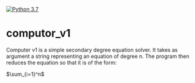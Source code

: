 [![Python 3.7](https://img.shields.io/badge/python-3.7-blue.svg)](https://www.python.org/downloads/release/python-360/)

# computor_v1
Computer v1 is a simple secondary degree equation solver.
It takes as argument a string representing an equation of degree n.
The program then reduces the equation so that it is of the form:
 
 $\sum_{i=1}^n$
